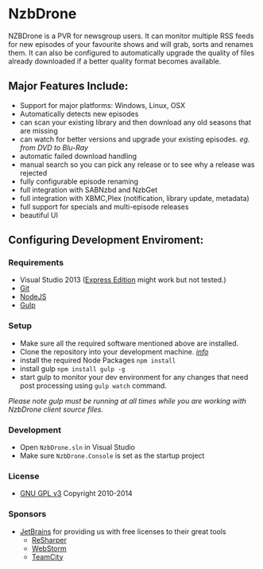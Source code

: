 # NzbDrone #


NZBDrone is a PVR for newsgroup users. It can monitor multiple RSS feeds for new episodes of your favourite shows and will grab, sorts and renames them. It can also be configured to automatically upgrade the quality of files already downloaded if a better quality format becomes available.

## Major Features Include: ##

* Support for major platforms: Windows, Linux, OSX
* Automatically detects new episodes
* can scan your existing library and then download any old seasons that are missing
* can watch for better versions and upgrade your existing episodes. *eg. from DVD to Blu-Ray*
* automatic failed download handling
* manual search so you can pick any release or to see why a release was rejected
* fully configurable episode renaming
* full integration with SABNzbd and NzbGet
* full integration with XBMC,Plex (notification, library update, metadata)
* full support for specials and multi-episode releases
* beautiful UI


## Configuring Development Enviroment: ##

### Requirements ###
- Visual Studio 2013 ([Express Edition](http://www.microsoft.com/visualstudio/eng/products/visual-studio-express-for-web "Express Edition") might work but not tested.)
- [Git](http://git-scm.com/downloads)
- [NodeJS](http://nodejs.org/download/)
- [Gulp](http://gulpjs.com)

### Setup ###

- Make sure all the required software mentioned above are installed.
- Clone the repository into your development machine. [*info*](https://help.github.com/articles/working-with-repositories)
- install the required Node Packages `npm install`
- install gulp `npm install gulp -g`
- start gulp to monitor your dev environment for any changes that need post processing using `gulp watch` command.

*Please note gulp must be running at all times while you are working with NzbDrone client source files.*


### Development ###
- Open `NzbDrone.sln` in Visual Studio
- Make sure `NzbDrone.Console` is set as the startup project


### License ###
* [GNU GPL v3](http://www.gnu.org/licenses/gpl.html)
Copyright 2010-2014


### Sponsors ###
- [JetBrains](http://www.jetbrains.com/) for providing us with free licenses to their great tools
	- [ReSharper](http://www.jetbrains.com/resharper/)
	- [WebStorm](http://www.jetbrains.com/webstorm/)
	- [TeamCity](http://www.jetbrains.com/teamcity/)
